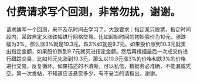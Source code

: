 # 付费请求写个回测，非常勿扰，谢谢。

  请求编写一个回测，来不及花时间去学习了。大致要求：指定某只股票，指定时间段内，采取自定义涨跌幅进行网格交易。比如起始时间的初始股价为10元，涨跌幅为3%，那么涨3%就是10.3元，跌3%如就是9.7元。如果股价涨到10.3元就卖出指定金额，如果股价跌到9.7元就买进指定金额。然后再根据最后一次成交价进行跟踪交易，比如10元先涨到10.3元，那么以10.3元涨3%的价格和跌3%的价格进行交易，反复循环。如果描述的不清晰，可以私信，数据务必准确，不能漏或凭空。第一次发帖，不知道应该悬赏多少，有不妥当的请指出，谢谢。